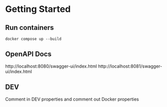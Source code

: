 # Getting Started

## Run containers

```docker compose up --build```

## OpenAPI Docs
http://localhost:8080/swagger-ui/index.html
http://localhost:8081/swagger-ui/index.html

## DEV
Comment in DEV properties and comment out Docker properties
